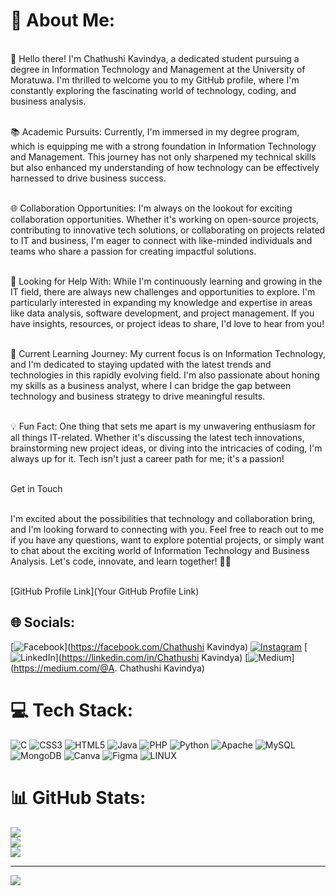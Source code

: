 # 💫 About Me:
<br>👋 Hello there! I'm Chathushi Kavindya, a dedicated student pursuing a degree in Information Technology and Management at the University of Moratuwa. I'm thrilled to welcome you to my GitHub profile, where I'm constantly exploring the fascinating world of technology, coding, and business analysis.<br>

<br>📚 Academic Pursuits: Currently, I'm immersed in my degree program, which is equipping me with a strong foundation in Information Technology and Management. This journey has not only sharpened my technical skills but also enhanced my understanding of how technology can be effectively harnessed to drive business success.<br>

<br>🌐 Collaboration Opportunities: I'm always on the lookout for exciting collaboration opportunities. Whether it's working on open-source projects, contributing to innovative tech solutions, or collaborating on projects related to IT and business, I'm eager to connect with like-minded individuals and teams who share a passion for creating impactful solutions.<br>

<br>🤝 Looking for Help With: While I'm continuously learning and growing in the IT field, there are always new challenges and opportunities to explore. I'm particularly interested in expanding my knowledge and expertise in areas like data analysis, software development, and project management. If you have insights, resources, or project ideas to share, I'd love to hear from you!<br>

<br>🚀 Current Learning Journey: My current focus is on Information Technology, and I'm dedicated to staying updated with the latest trends and technologies in this rapidly evolving field. I'm also passionate about honing my skills as a business analyst, where I can bridge the gap between technology and business strategy to drive meaningful results.<br>

<br>💡 Fun Fact: One thing that sets me apart is my unwavering enthusiasm for all things IT-related. Whether it's discussing the latest tech innovations, brainstorming new project ideas, or diving into the intricacies of coding, I'm always up for it. Tech isn't just a career path for me; it's a passion!<br>

<br>Get in Touch<br>

<br>I'm excited about the possibilities that technology and collaboration bring, and I'm looking forward to connecting with you. Feel free to reach out to me if you have any questions, want to explore potential projects, or simply want to chat about the exciting world of Information Technology and Business Analysis. Let's code, innovate, and learn together! 🚀🤓<br>

<br>[GitHub Profile Link](Your GitHub Profile Link)


## 🌐 Socials:
[![Facebook](https://img.shields.io/badge/Facebook-%231877F2.svg?logo=Facebook&logoColor=white)](https://facebook.com/Chathushi Kavindya) [![Instagram](https://img.shields.io/badge/Instagram-%23E4405F.svg?logo=Instagram&logoColor=white)](https://instagram.com/_chathu.shi_) [![LinkedIn](https://img.shields.io/badge/LinkedIn-%230077B5.svg?logo=linkedin&logoColor=white)](https://linkedin.com/in/Chathushi Kavindya) [![Medium](https://img.shields.io/badge/Medium-12100E?logo=medium&logoColor=white)](https://medium.com/@A. Chathushi Kavindya) 

# 💻 Tech Stack:
![C](https://img.shields.io/badge/c-%2300599C.svg?style=for-the-badge&logo=c&logoColor=white) ![CSS3](https://img.shields.io/badge/css3-%231572B6.svg?style=for-the-badge&logo=css3&logoColor=white) ![HTML5](https://img.shields.io/badge/html5-%23E34F26.svg?style=for-the-badge&logo=html5&logoColor=white) ![Java](https://img.shields.io/badge/java-%23ED8B00.svg?style=for-the-badge&logo=openjdk&logoColor=white) ![PHP](https://img.shields.io/badge/php-%23777BB4.svg?style=for-the-badge&logo=php&logoColor=white) ![Python](https://img.shields.io/badge/python-3670A0?style=for-the-badge&logo=python&logoColor=ffdd54) ![Apache](https://img.shields.io/badge/apache-%23D42029.svg?style=for-the-badge&logo=apache&logoColor=white) ![MySQL](https://img.shields.io/badge/mysql-%2300000f.svg?style=for-the-badge&logo=mysql&logoColor=white) ![MongoDB](https://img.shields.io/badge/MongoDB-%234ea94b.svg?style=for-the-badge&logo=mongodb&logoColor=white) ![Canva](https://img.shields.io/badge/Canva-%2300C4CC.svg?style=for-the-badge&logo=Canva&logoColor=white) ![Figma](https://img.shields.io/badge/figma-%23F24E1E.svg?style=for-the-badge&logo=figma&logoColor=white) ![LINUX](https://img.shields.io/badge/Linux-FCC624?style=for-the-badge&logo=linux&logoColor=black)
# 📊 GitHub Stats:
![](https://github-readme-stats.vercel.app/api?username=BinaryBella&theme=radical&hide_border=false&include_all_commits=false&count_private=true)<br/>
![](https://github-readme-streak-stats.herokuapp.com/?user=BinaryBella&theme=radical&hide_border=false)<br/>
![](https://github-readme-stats.vercel.app/api/top-langs/?username=BinaryBella&theme=radical&hide_border=false&include_all_commits=false&count_private=true&layout=compact)

---
[![](https://visitcount.itsvg.in/api?id=BinaryBella&icon=0&color=0)](https://visitcount.itsvg.in)

<!-- Proudly created with GPRM ( https://gprm.itsvg.in ) -->
